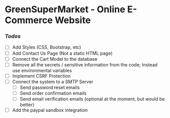 # GreenSuperMarket - Online E-Commerce Website

### *Todos*
- [ ] Add Styles (CSS, Bootstrap, etc)
- [ ] Add Contact Us Page (Not a static HTML page)
- [ ] Connect the Cart Model to the database
- [ ] Remove all the secrets / sensitive information from the code; Instead use environmental variables
- [ ] Implement CSRF Protection
- [ ] Connect the system to a SMTP Server
  - [ ] Send password reset emails
  - [ ] Send order confirmation emails
  - [ ] Send email verification emails (optional at the moment, but would be better)
- [ ] Add the paypal sandbox integration